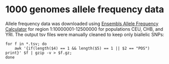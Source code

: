 # 1000 genomes allele frequency data

Allele frequency data was downloaded using [Ensembls Allele Frequency
Calculator](https://grch37.ensembl.org/Homo_sapiens/Tools/AlleleFrequency?db=core)
for region 1:10000001-12500000 for populations CEU, CHB, and YRI. The
output tsv files were manually cleaned to keep only biallelic SNPs:

	for f in *.tsv; do
		awk '{if(length($4) == 1 && length($5) == 1 || $2 == "POS") print}' $f | gzip -v > $f.gz;
	done
